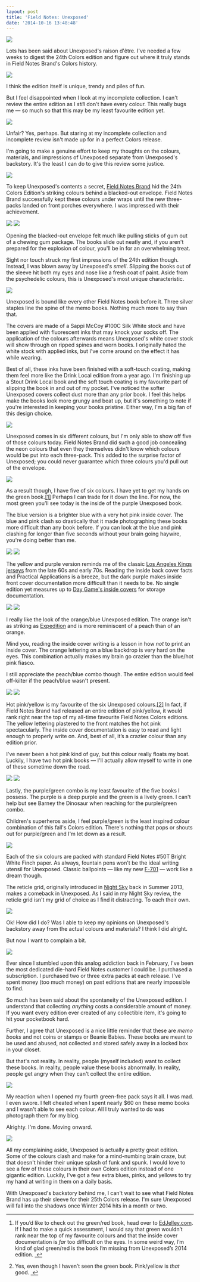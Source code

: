 ```yaml
---
layout: post
title: 'Field Notes: Unexposed'
date: '2014-10-16 13:48:48'
---
```


![](/media/images/2014/10/PA120361.jpg)

Lots has been said about Unexposed's raison d'être. I've needed a few weeks to digest the 24th Colors edition and figure out where it truly stands in Field Notes Brand's Colors history.

![](/media/images/2014/10/PA120444.jpg)

I think the edition itself is unique, trendy and piles of fun.

But I feel disappointed when I look at my incomplete collection. I can't review the entire edition as I *still* don't have every colour. This really bugs me — so much so that this may be my least favourite edition yet. 

![](/media/images/2014/10/PA130690.jpg)

Unfair? Yes, perhaps. But staring at my incomplete collection and incomplete review isn't made up for in a perfect Colors release. 

I'm going to make a genuine effort to keep my thoughts on the colours, materials, and impressions of Unexposed separate from Unexposed's backstory. It's the least I can do to give this review some justice.

![](/media/images/2014/10/PA120465.jpg)

To keep Unexposed's contents a secret, [Field Notes Brand](http://fieldnotesbrand.com) hid the 24th Colors Edition's striking colours behind a blacked-out envelope. Field Notes Brand successfully kept these colours under wraps until the new three-packs landed on front porches everywhere. I was impressed with their achievement.

![](/media/images/2014/10/PA120466.jpg)
![](/media/images/2014/10/PA120373.jpg)

Opening the blacked-out envelope felt much like pulling sticks of gum out of a chewing gum package. The books slide out neatly and, if you aren't prepared for the explosion of colour, you'll be in for an overwhelming treat.

Sight nor touch struck my first impressions of the 24th edition though. Instead, I was blown away by Unexposed's *smell*. Slipping the books out of the sleeve hit both my eyes and nose like a fresh coat of paint. Aside from the psychedelic colours, this is Unexposed's most unique characteristic.

![](/media/images/2014/10/PA120402.jpg)

Unexposed is bound like every other Field Notes book before it. Three silver staples line the spine of the memo books. Nothing much more to say than that. 

The covers are made of a Sappi McCoy #100C Silk White stock and have been applied with fluorescent inks that may knock your socks off. The application of the colours afterwards means Unexposed's white cover stock will show through on ripped spines and worn books. I originally hated the white stock with applied inks, but I've come around on the effect it has while wearing.

Best of all, these inks have been finished with a soft-touch coating, making them feel more like the Drink Local edition from a year ago. I'm finishing up a Stout Drink Local book and the soft touch coating is my favourite part of slipping the book in and out of my pocket. I've noticed the softer Unexposed covers collect dust more than any prior book. I feel this helps make the books look more grungy and beat up, but it's something to note if you're interested in keeping your books pristine. Either way, I'm a big fan of this design choice.

![](/media/images/2014/10/PA120383.jpg)

Unexposed comes in six different colours, but I'm only able to show off five of those colours today. Field Notes Brand did such a good job concealing the neon colours that even they themselves didn't know which colours would be put into each three-pack. This added to the surprise factor of Unexposed; you could never guarantee which three colours you'd pull out of the envelope.

![](/media/images/2014/10/PA120424.jpg)

<p>As a result though, I have five of six colours. I have yet to get my hands on the green book.<a href="#fn:1" id="fnref:1" title="see footnote" class="footnote">[1]</a> Perhaps I can trade for it down the line. For now, the most green you&#8217;ll see today is the inside of the purple Unexposed book.</p>

The blue version is a brighter blue with a very hot pink inside cover. The blue and pink clash so drastically that it made photographing these books more difficult than any book before. If you can look at the blue and pink clashing for longer than five seconds without your brain going haywire, you're doing better than me.

![](/media/images/2014/10/PA120391.jpg)
![](/media/images/2014/10/PA120437.jpg)

The yellow and purple version reminds me of the classic [Los Angeles Kings jerseys](http://kings.nhl.com/club/page.htm?id=41270) from the late 60s and early 70s. Reading the inside back cover facts and Practical Applications is a breeze, but the dark purple makes inside front cover documentation more difficult than it needs to be. No single edition yet measures up to [Day Game's inside covers](http://www.thenewsprint.co/2014/09/17/field-notes-day-game/) for storage documentation. 

![](/media/images/2014/10/PA120394.jpg)
![](/media/images/2014/10/PA120428.jpg)

I really like the look of the orange/blue Unexposed edition. The orange isn't as striking as [Expedition](http://fieldnotesbrand.com/colors/expedition/) and is more reminiscent of a peach than of an orange. 

Mind you, reading the inside cover writing is a lesson in how *not* to print an inside cover. The orange lettering on a blue backdrop is very hard on the eyes. This combination actually makes my brain go crazier than the blue/hot pink fiasco.

I still appreciate the peach/blue combo though. The entire edition would feel off-kilter if the peach/blue wasn't present.

![](/media/images/2014/10/PA120384.jpg)
![](/media/images/2014/10/PA120435.jpg)

<p>Hot pink/yellow is my favourite of the six Unexposed colours.<a href="#fn:2" id="fnref:2" title="see footnote" class="footnote">[2]</a> In fact, if Field Notes Brand had released an entire edition of pink/yellow, it would rank right near the top of my all-time favourite Field Notes Colors editions. The yellow lettering plastered to the front matches the hot pink spectacularly. The inside cover documentation is easy to read and light enough to properly write on. And, best of all, it&#8217;s a crazier colour than any edition prior. </p>

I've never been a hot pink kind of guy, but this colour really floats my boat. Luckily, I have two hot pink books — I'll actually allow myself to write in one of these sometime down the road.

![](/media/images/2014/10/PA120395.jpg)
![](/media/images/2014/10/PA120431.jpg)

Lastly, the purple/green combo is my least favourite of the five books I possess. The purple is a deep purple and the green is a lively green. I can't help but see Barney the Dinosaur when reaching for the purple/green combo.

Children's superheros aside, I feel purple/green is the least inspired colour combination of this fall's Colors edition. There's nothing that pops or shouts out for purple/green and I'm let down as a result.

![](/media/images/2014/10/PA120457.jpg)

Each of the six colours are packed with standard Field Notes #50T Bright White Finch paper. As always, fountain pens won't be the ideal writing utensil for Unexposed. Classic ballpoints — like my new [F-701](http://www.amazon.com/gp/product/B002L6RB80/ref=as_li_qf_sp_asin_il_tl?ie=UTF8&camp=1789&creative=9325&creativeASIN=B002L6RB80&linkCode=as2&tag=thenews02-20&linkId=IJFPNN2CDP5TMYLJ) — work like a dream though.

The reticle grid, originally introduced in [Night Sky](http://www.thenewsprint.co/2014/08/06/field-notes-night-sky/) back in Summer 2013, makes a comeback in Unexposed. As I said in my Night Sky review, the reticle grid isn't my grid of choice as I find it distracting. To each their own.

![](/media/images/2014/10/PA120482.jpg)

Ok! How did I do? Was I able to keep my opinions on Unexposed's backstory away from the actual colours and materials? I think I did alright.

But now I want to complain a bit.

![](/media/images/2014/10/PA120448.jpg)

Ever since I stumbled upon this analog addiction back in February, I've been the most dedicated die-hard Field Notes customer I could be. I purchased a subscription. I purchased two or three extra packs at each release. I've spent money (too much money) on past editions that are nearly impossible to find. 

So much has been said about the spontaneity of the Unexposed edition. I understand that collecting *anything* costs a considerable amount of money. If you want every edition ever created of any collectible item, it's going to hit your pocketbook hard.

Further, I agree that Unexposed is a nice little reminder that these are *memo books* and not coins or stamps or Beanie Babies. These books are meant to be used and abused, not collected and stored safely away in a locked box in your closet.

But that's not reality. In reality, people (myself included) want to collect these books. In reality, people value these books abnormally. In reality, people get angry when they can't collect the entire edition. 

![](/media/images/2014/10/PA130691.jpg)

My reaction when I opened my fourth green-free pack says it all. I was mad. I even swore. I felt cheated when I spent nearly $60 on these memo books and I wasn't able to see each colour. All I truly wanted to do was photograph them for my blog.

Alrighty. I'm done. Moving onward.

![](/media/images/2014/10/PA130719.jpg)

All my complaining aside, Unexposed is actually a pretty great edition. Some of the colours clash and make for a mind-numbing brain craze, but that doesn't hinder their unique splash of funk and spunk. I would love to see a few of these colours in their own Colors edition instead of one gigantic edition. Luckily, I've got a few extra blues, pinks, and yellows to try my hand at writing in them on a daily basis.

With Unexposed's backstory behind me, I can't wait to see what Field Notes Brand has up their sleeve for their 25th Colors release. I'm sure Unexposed will fall into the shadows once Winter 2014 hits in a month or two.

<div class="footnotes">
<hr />
<ol>

<li id="fn:1">
<p>If you&#8217;d like to check out the green/red book, head over to <a href="http://edjelley.com/2014/10/03/field-notes-unexposed-fall-2014-colors-edition-review/">EdJelley.com</a>. If I had to make a quick assessment, I would say that green wouldn&#8217;t rank near the top of my favourite colours and that the inside cover documentation is <em>far</em> too difficult on the eyes. In some weird way, I&#8217;m kind of glad green/red is the book I&#8217;m missing from Unexposed&#8217;s 2014 edition. <a href="#fnref:1" title="return to article" class="reversefootnote">&#160;&#8617;</a></p>
</li>

<li id="fn:2">
<p>Yes, even though I haven&#8217;t seen the green book. Pink/yellow is <em>that</em> good. <a href="#fnref:2" title="return to article" class="reversefootnote">&#160;&#8617;</a></p>
</li>

</ol>
</div>